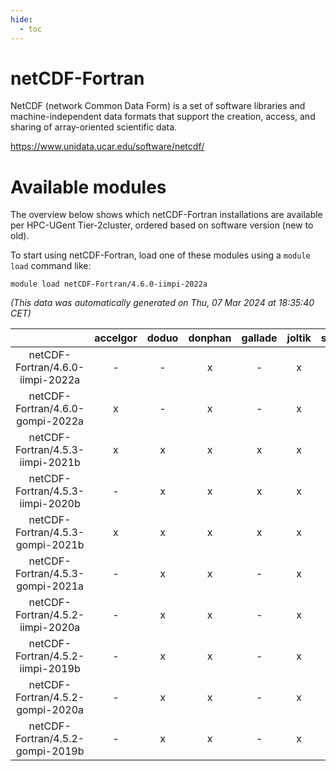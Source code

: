```yaml
---
hide:
  - toc
---
```


netCDF-Fortran
==============


NetCDF (network Common Data Form) is a set of software libraries and machine-independent data formats that support the creation, access, and sharing of array-oriented scientific data.

https://www.unidata.ucar.edu/software/netcdf/
# Available modules


The overview below shows which netCDF-Fortran installations are available per HPC-UGent Tier-2cluster, ordered based on software version (new to old).

To start using netCDF-Fortran, load one of these modules using a `module load` command like:

```shell
module load netCDF-Fortran/4.6.0-iimpi-2022a
```

*(This data was automatically generated on Thu, 07 Mar 2024 at 18:35:40 CET)*  

| |accelgor|doduo|donphan|gallade|joltik|skitty|
| :---: | :---: | :---: | :---: | :---: | :---: | :---: |
|netCDF-Fortran/4.6.0-iimpi-2022a|-|-|x|-|x|x|
|netCDF-Fortran/4.6.0-gompi-2022a|x|-|x|-|x|-|
|netCDF-Fortran/4.5.3-iimpi-2021b|x|x|x|x|x|x|
|netCDF-Fortran/4.5.3-iimpi-2020b|-|x|x|x|x|x|
|netCDF-Fortran/4.5.3-gompi-2021b|x|x|x|x|x|x|
|netCDF-Fortran/4.5.3-gompi-2021a|-|x|x|-|x|x|
|netCDF-Fortran/4.5.2-iimpi-2020a|-|x|x|-|x|x|
|netCDF-Fortran/4.5.2-iimpi-2019b|-|x|x|-|x|x|
|netCDF-Fortran/4.5.2-gompi-2020a|-|x|x|-|x|x|
|netCDF-Fortran/4.5.2-gompi-2019b|-|x|x|-|x|x|
